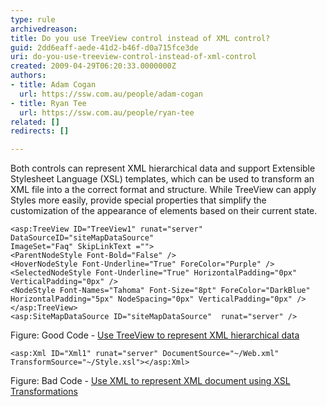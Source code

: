 ```yaml
---
type: rule
archivedreason: 
title: Do you use TreeView control instead of XML control?
guid: 2dd6eaff-aede-41d2-b46f-d0a715fce3de
uri: do-you-use-treeview-control-instead-of-xml-control
created: 2009-04-29T06:20:33.0000000Z
authors:
- title: Adam Cogan
  url: https://ssw.com.au/people/adam-cogan
- title: Ryan Tee
  url: https://ssw.com.au/people/ryan-tee
related: []
redirects: []

---
```


Both controls can represent XML hierarchical data and support Extensible Stylesheet Language (XSL) templates, which can be used to transform an XML file into a the correct format and structure. While TreeView can apply Styles more easily, provide special properties that simplify the customization of the appearance of elements based on their current state.   
<!--endintro-->


```
<asp:TreeView ID="TreeView1" runat="server" DataSourceID="siteMapDataSource"
ImageSet="Faq" SkipLinkText =""> 
<ParentNodeStyle Font-Bold="False" /> 
<HoverNodeStyle Font-Underline="True" ForeColor="Purple" />   
<SelectedNodeStyle Font-Underline="True" HorizontalPadding="0px"
VerticalPadding="0px" /> 
<NodeStyle Font-Names="Tahoma" Font-Size="8pt" ForeColor="DarkBlue"
HorizontalPadding="5px" NodeSpacing="0px" VerticalPadding="0px" />
</asp:TreeView>
<asp:SiteMapDataSource ID="siteMapDataSource"  runat="server" />
```

Figure: Good Code - [Use TreeView to represent XML hierarchical data](http&#58;//www.ssw.com.au/Demos/03TreeView/Default.aspx)

```
<asp:Xml ID="Xml1" runat="server" DocumentSource="~/Web.xml"
TransformSource="~/Style.xsl"></asp:Xml>
```

Figure: Bad Code - [Use XML to represent XML document using XSL Transformations](http&#58;//www.ssw.com.au/Demos/03TreeView/XML.aspx)
